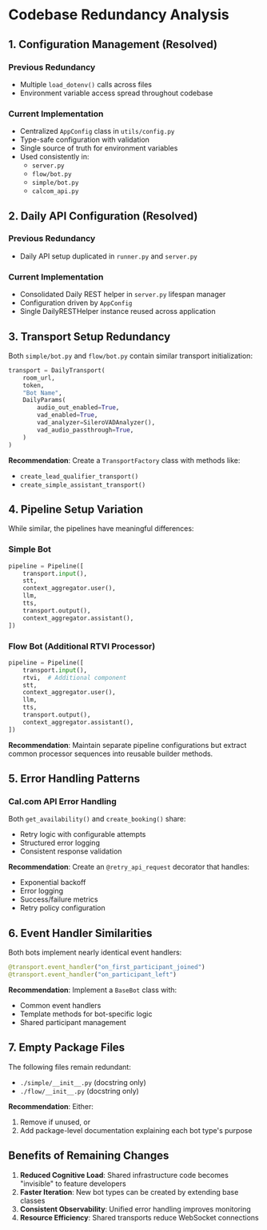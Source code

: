 # Codebase Redundancy Analysis

## 1. Configuration Management (Resolved)

### Previous Redundancy
- Multiple `load_dotenv()` calls across files
- Environment variable access spread throughout codebase

### Current Implementation
- Centralized `AppConfig` class in `utils/config.py`
- Type-safe configuration with validation
- Single source of truth for environment variables
- Used consistently in:
  - `server.py`
  - `flow/bot.py` 
  - `simple/bot.py`
  - `calcom_api.py`

## 2. Daily API Configuration (Resolved)

### Previous Redundancy
- Daily API setup duplicated in `runner.py` and `server.py`

### Current Implementation
- Consolidated Daily REST helper in `server.py` lifespan manager
- Configuration driven by `AppConfig`
- Single DailyRESTHelper instance reused across application

## 3. Transport Setup Redundancy

Both `simple/bot.py` and `flow/bot.py` contain similar transport initialization:
```python
transport = DailyTransport(
    room_url,
    token,
    "Bot Name", 
    DailyParams(
        audio_out_enabled=True,
        vad_enabled=True,
        vad_analyzer=SileroVADAnalyzer(),
        vad_audio_passthrough=True,
    )
)
```

**Recommendation**: Create a `TransportFactory` class with methods like:
- `create_lead_qualifier_transport()`
- `create_simple_assistant_transport()`

## 4. Pipeline Setup Variation

While similar, the pipelines have meaningful differences:

### Simple Bot
```python
pipeline = Pipeline([
    transport.input(),
    stt,
    context_aggregator.user(),
    llm,
    tts,
    transport.output(),
    context_aggregator.assistant(),
])
```

### Flow Bot (Additional RTVI Processor)
```python 
pipeline = Pipeline([
    transport.input(),
    rtvi,  # Additional component
    stt,
    context_aggregator.user(),
    llm,
    tts,
    transport.output(),
    context_aggregator.assistant(),
])
```

**Recommendation**: Maintain separate pipeline configurations but extract common processor sequences into reusable builder methods.

## 5. Error Handling Patterns

### Cal.com API Error Handling
Both `get_availability()` and `create_booking()` share:
- Retry logic with configurable attempts
- Structured error logging
- Consistent response validation

**Recommendation**: Create an `@retry_api_request` decorator that handles:
- Exponential backoff
- Error logging
- Success/failure metrics
- Retry policy configuration

## 6. Event Handler Similarities

Both bots implement nearly identical event handlers:
```python
@transport.event_handler("on_first_participant_joined")
@transport.event_handler("on_participant_left")
```

**Recommendation**: Implement a `BaseBot` class with:
- Common event handlers
- Template methods for bot-specific logic
- Shared participant management

## 7. Empty Package Files
The following files remain redundant:
- `./simple/__init__.py` (docstring only)
- `./flow/__init__.py` (docstring only)

**Recommendation**: Either:
1. Remove if unused, or
2. Add package-level documentation explaining each bot type's purpose

## Benefits of Remaining Changes

1. **Reduced Cognitive Load**: Shared infrastructure code becomes "invisible" to feature developers
2. **Faster Iteration**: New bot types can be created by extending base classes
3. **Consistent Observability**: Unified error handling improves monitoring
4. **Resource Efficiency**: Shared transports reduce WebSocket connections